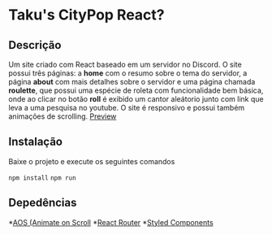 # Taku's CityPop React?

## Descrição
Um site criado com React baseado em um servidor no Discord. O site possui três páginas: a **home** com o resumo sobre o tema do servidor, a página **about** com mais detalhes sobre o servidor e uma página chamada **roulette**, que possui uma espécie de roleta com funcionalidade bem básica, onde ao clicar no botão **roll** é exibido um cantor aleátorio junto com link que leva a uma pesquisa no youtube. O site é responsivo e possui também animações de scrolling.
 [Preview](https://takuccp.000webhostapp.com/index.html) 

## Instalação
Baixe o projeto e execute os seguintes comandos

``npm install``
`npm run`

## Depedências
*[AOS (Animate on Scroll](https://github.com/michalsnik/aos)
*[React Router](https://github.com/remix-run/react-router)
*[Styled Components](https://github.com/styled-components/styled-components)
